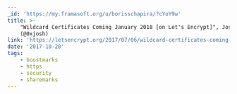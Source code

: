 ```yaml
---
_id: 'https://my.framasoft.org/u/borisschapira/?cYoY9w'
title: >-
    "Wildcard Certificates Coming January 2018 [on Let's Encrypt]", Josh Aas
    (@0xjosh)
link: 'https://letsencrypt.org/2017/07/06/wildcard-certificates-coming-jan-2018.html'
date: '2017-10-20'
tags:
    - boostmarks
    - https
    - security
    - sharemarks
---
```


<div class="markdown"><p></p></div>

